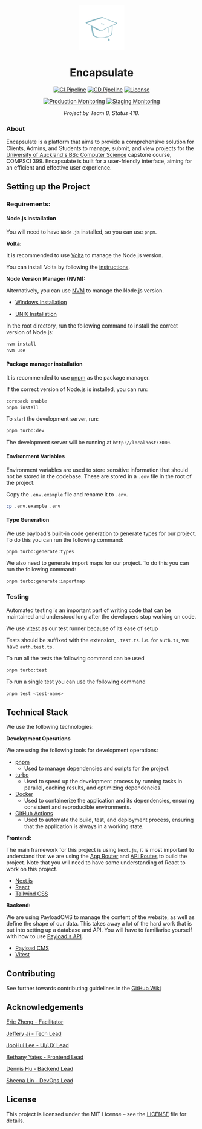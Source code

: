 <div align="center">
  <img src="public/light-logo.png" alt="Encapsulate Logo" width="120" />

  # Encapsulate

  [![CI Pipeline](https://img.shields.io/github/actions/workflow/status/uoa-compsci399-2025-s1/capstone-project-2025-s1-team-8/ci-pipeline.yml?branch=main&label=CI%20Pipeline&logo=githubactions&logoColor=white&style=for-the-badge)](https://github.com/uoa-compsci399-2025-s1/capstone-project-2025-s1-team-8/actions/workflows/ci-pipeline.yml "Continuous Integration Pipeline: lint, prettier, code generation, tests, build")
  [![CD Pipeline](https://img.shields.io/github/actions/workflow/status/uoa-compsci399-2025-s1/capstone-project-2025-s1-team-8/cd-pipeline.yml?branch=main&label=CD%20Pipeline&logo=amazonec2&logoColor=white&style=for-the-badge)](https://github.com/uoa-compsci399-2025-s1/capstone-project-2025-s1-team-8/actions/workflows/cd-pipeline.yml "Continuous Deployment Pipeline: deploy to production, deploy to staging")
  [![License](https://img.shields.io/github/license/uoa-compsci399-2025-s1/capstone-project-2025-s1-team-8?style=for-the-badge)](https://github.com/uoa-compsci399-2025-s1/capstone-project-2025-s1-team-8/tree/main/LICENSE "MIT License")

  [![Production Monitoring](https://img.shields.io/uptimerobot/status/m800642218-33a651eaa7d41a0f2e0103b8?style=for-the-badge&label=Production&logo=rocket&logoColor=fff&up_message=online&down_message=offline&up_color=blue)](https://stats.uptimerobot.com/kBXBfHuI9R/800642218 "Production Monitoring")
  [![Staging Monitoring](https://img.shields.io/uptimerobot/status/m800642225-1604e8691d20ede3cc5d7b75?style=for-the-badge&label=Staging&logo=rocket&logoColor=fff&up_message=online&down_message=offline&up_color=blue)](https://stats.uptimerobot.com/kBXBfHuI9R/800642225 "Staging Monitoring")

  <em>Project by Team 8, Status 418.</em>
</div>

### About

Encapsulate is a platform that aims to provide a comprehensive solution for Clients, Admins, and Students to manage, submit, and view projects for the [University of Auckland's BSc Computer Science](https://www.auckland.ac.nz/en/study/study-options/find-a-study-option/computer-science/undergraduate/bsc-compsci-from-2019.html) capstone course, COMPSCI 399. Encapsulate is built for a user-friendly interface, aiming for an efficient and effective user experience.

## Setting up the Project

### Requirements:

#### **Node.js installation**

You will need to have `Node.js` installed, so you can use `pnpm`.

**Volta:**

It is recommended to use [Volta](https://volta.sh/) to manage the Node.js version.

You can install Volta by following the [instructions](https://docs.volta.sh/guide/getting-started).

**Node Version Manager (NVM):**

Alternatively, you can use [NVM](https://github.com/nvm-sh/nvm) to manage the Node.js version.

* [Windows Installation](https://github.com/coreybutler/nvm-windows/releases)

* [UNIX Installation](https://github.com/nvm-sh/nvm?tab=readme-ov-file#installing-and-updating)

In the root directory, run the following command to install the correct version of Node.js:

```bash
nvm install
nvm use
```

#### Package manager installation

It is recommended to use [pnpm](https://pnpm.io/) as the package manager.

If the correct version of Node.js is installed, you can run:

```bash
corepack enable
pnpm install
```

To start the development server, run:

```bash
pnpm turbo:dev
```

The development server will be running at `http://localhost:3000`.

#### Environment Variables

Environment variables are used to store sensitive information that should not be stored in the codebase. These are stored in a `.env` file in the root of the project.

Copy the `.env.example` file and rename it to `.env`.

```bash
cp .env.example .env
```

#### Type Generation

We use payload's built-in code generation to generate types for our project. To do this you can run the following command:

```bash
pnpm turbo:generate:types
```

We also need to generate import maps for our project. To do this you can run the following command:

```bash
pnpm turbo:generate:importmap
```

### Testing

Automated testing is an important part of writing code that can be maintained and understood long after the developers stop working on code.

We use [vitest](https://vitest.dev/) as our test runner because of its ease of setup

Tests should be suffixed with the extension, `.test.ts`. I.e. for `auth.ts`, we have `auth.test.ts`.

To run all the tests the following command can be used

```bash
pnpm turbo:test
```

To run a single test you can use the following command

```bash
pnpm test <test-name>
```

## Technical Stack

We use the following technologies:

**Development Operations**

We are using the following tools for development operations:

- [pnpm](https://pnpm.io/)
  - Used to manage dependencies and scripts for the project.
- [turbo](https://turbo.build/)
  - Used to speed up the development process by running tasks in parallel, caching results, and optimizing dependencies.
- [Docker](https://www.docker.com/)
  - Used to containerize the application and its dependencies, ensuring consistent and reproducible environments.
- [GitHub Actions](https://github.com/features/actions)
  - Used to automate the build, test, and deployment process, ensuring that the application is always in a working state.

**Frontend:**

The main framework for this project is using `Next.js`, it is most important to understand that we are using the [App Router](https://nextjs.org/docs/app) and [API Routes](https://nextjs.org/docs/app/building-your-application/routing/route-handlers) to build the project. Note that you will need to have some understanding of React to work on this project.

- [Next.js](https://nextjs.org/)
- [React](https://reactjs.org/)
- [Tailwind CSS](https://tailwindcss.com/)

**Backend:**

We are using PayloadCMS to manage the content of the website, as well as define the shape of our data. This takes away a lot of the hard work that is put into setting up a database and API. You will have to familiarise yourself with how to use [Payload's API](https://payloadcms.com/docs/local-api/overview).

- [Payload CMS](https://payloadcms.com/)
- [Vitest](https://vitest.dev/)

## Contributing

See further towards contributing guidelines in the [GitHub Wiki](https://github.com/uoa-compsci399-2025-s1/capstone-project-2025-s1-team-8/wiki/)

## Acknowledgements

[Eric Zheng - Facilitator](https://github.com/monoclonalAb)

[Jeffery Ji - Tech Lead](https://github.com/jeffplays2005)

[JooHui Lee - UI/UX Lead](https://github.com/joohuil)

[Bethany Yates - Frontend Lead](https://github.com/bethany-aroha)

[Dennis Hu - Backend Lead](https://github.com/midnightcuberx)

[Sheena Lin - DevOps Lead](https://github.com/elin277)

## License

This project is licensed under the MIT License – see the [LICENSE](./LICENSE) file for details.
